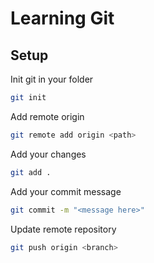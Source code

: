 # Learning Git

## Setup

Init git in your folder

```sh
git init
```

Add remote origin

```sh
git remote add origin <path>
```

Add your changes

```sh
git add .
```

Add your commit message

```sh
git commit -m "<message here>"
```

Update remote repository

```sh
git push origin <branch>
```
